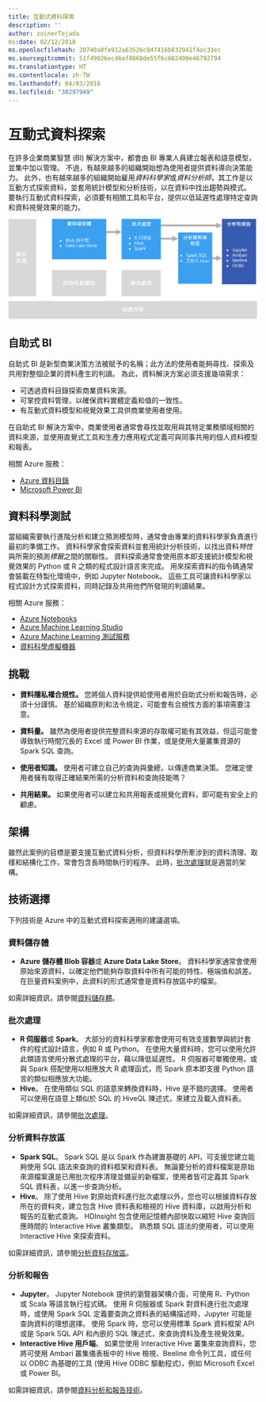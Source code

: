 ```yaml
---
title: 互動式資料探索
description: ''
author: zoinerTejada
ms:date: 02/12/2018
ms.openlocfilehash: 20740a8fe912a63526c847416b832941f4ac33ec
ms.sourcegitcommit: 51f49026ec46af0860de55f6c082490e46792794
ms.translationtype: HT
ms.contentlocale: zh-TW
ms.lasthandoff: 04/03/2018
ms.locfileid: "30297949"
---
```

# <a name="interactive-data-exploration"></a>互動式資料探索

在許多企業商業智慧 (BI) 解決方案中，都會由 BI 專業人員建立報表和語意模型，並集中加以管理。 不過，有越來越多的組織開始想為使用者提供資料導向決策能力。 此外，也有越來越多的組織開始雇用*資料科學家*或*資料分析師*，其工作是以互動方式探索資料，並套用統計模型和分析技術，以在資料中找出趨勢與模式。 要執行互動式資料探索，必須要有相關工具和平台，提供以低延遲性處理特定查詢和資料視覺效果的能力。

![](./images/data-exploration.png)

## <a name="self-service-bi"></a>自助式 BI

自助式 BI 是新型商業決策方法被賦予的名稱；此方法的使用者能夠尋找、探索及共用對整個企業的資料產生的判讀。 為此，資料解決方案必須支援幾項需求：

* 可透過資料目錄探索商業資料來源。
* 可掌控資料管理，以確保資料實體定義和值的一致性。
* 有互動式資料模型和視覺效果工具供商業使用者使用。

在自助式 BI 解決方案中，商業使用者通常會尋找並取用與其特定業務領域相關的資料來源，並使用直覺式工具和生產力應用程式定義可與同事共用的個人資料模型和報表。

相關 Azure 服務：

- [Azure 資料目錄](/azure/data-catalog/data-catalog-what-is-data-catalog)
- [Microsoft Power BI](https://powerbi.microsoft.com/)

## <a name="data-science-experimentation"></a>資料科學測試
當組織需要執行進階分析和建立預測模型時，通常會由專業的資料科學家負責進行最初的準備工作。 資料科學家會探索資料並套用統計分析技術，以找出資料*特性*與所需的預測*標籤*之間的關聯性。 資料探索通常會使用原本即支援統計模型和視覺效果的 Python 或 R 之類的程式設計語言來完成。 用來探索資料的指令碼通常會裝載在特製化環境中，例如 Jupyter Notebook。 這些工具可讓資料科學家以程式設計方式探索資料，同時記錄及共用他們所發現的判讀結果。

相關 Azure 服務：

- [Azure Notebooks](https://notebooks.azure.com/)
- [Azure Machine Learning Studio](/azure/machine-learning/studio/what-is-ml-studio)
- [Azure Machine Learning 測試服務](/azure/machine-learning/preview/experimentation-service-configuration)
- [資料科學虛擬機器](/azure/machine-learning/data-science-virtual-machine/overview)

## <a name="challenges"></a>挑戰

- **資料隱私權合規性。** 您將個人資料提供給使用者用於自助式分析和報告時，必須十分謹慎。 基於組織原則和法令規定，可能會有合規性方面的事項需要注意。 

- **資料量。** 雖然為使用者提供完整資料來源的存取權可能有其效益，但這可能會導致執行時間冗長的 Excel 或 Power BI 作業，或是使用大量叢集資源的 Spark SQL 查詢。

- **使用者知識。** 使用者可建立自己的查詢與彙總，以傳達商業決策。 您確定使用者擁有取得正確結果所需的分析資料和查詢技能嗎？

- **共用結果。** 如果使用者可以建立和共用報表或視覺化資料，即可能有安全上的顧慮。

## <a name="architecture"></a>架構

雖然此案例的目標是要支援互動式資料分析，但資料科學所牽涉到的資料清理、取樣和結構化工作，常會包含長時間執行的程序。 此時，[批次處理](../big-data/batch-processing.md)就是適當的架構。

## <a name="technology-choices"></a>技術選擇

下列技術是 Azure 中的互動式資料探索適用的建議選項。

### <a name="data-storage"></a>資料儲存體

- **Azure 儲存體 Blob 容器**或 **Azure Data Lake Store**。 資料科學家通常會使用原始來源資料，以確定他們能夠存取資料中所有可能的特性、極端值和誤差。 在巨量資料案例中，此資料的形式通常會是資料存放區中的檔案。

如需詳細資訊，請參閱[資料儲存體](../technology-choices/data-storage.md)。

### <a name="batch-processing"></a>批次處理

- **R 伺服器**或 **Spark**。 大部分的資料科學家都會使用可有效支援數學與統計套件的程式設計語言，例如 R 或 Python。 在使用大量資料時，您可以使用允許此類語言使用分散式處理的平台，藉以降低延遲性。 R 伺服器可單獨使用，或與 Spark 搭配使用以相應放大 R 處理函式，而 Spark 原本即支援 Python 語言的類似相應放大功能。
- **Hive**。 在使用類似 SQL 的語意來轉換資料時，Hive 是不錯的選擇。 使用者可以使用在語意上類似於 SQL 的 HiveQL 陳述式，來建立及載入資料表。

如需詳細資訊，請參閱[批次處理](../technology-choices/batch-processing.md)。

### <a name="analytical-data-store"></a>分析資料存放區

- **Spark SQL**。 Spark SQL 是以 Spark 作為建置基礎的 API，可支援您建立能夠使用 SQL 語法來查詢的資料框架和資料表。 無論要分析的資料檔案是原始來源檔案還是已用批次程序清理並備妥的新檔案，使用者皆可定義其 Spark SQL 資料表，以進一步查詢分析。 
- **Hive**。 除了使用 Hive 對原始資料進行批次處理以外，您也可以根據資料存放所在的資料夾，建立包含 Hive 資料表和檢視的 Hive 資料庫，以啟用分析和報告的互動式查詢。 HDInsight 包含使用記憶體內部快取以縮短 Hive 查詢回應時間的 Interactive Hive 叢集類型。 熟悉類 SQL 語法的使用者，可以使用 Interactive Hive 來探索資料。

如需詳細資訊，請參閱[分析資料存放區](../technology-choices/analytical-data-stores.md)。

### <a name="analytics-and-reporting"></a>分析和報告

- **Jupyter**。 Jupyter Notebook 提供的瀏覽器架構介面，可使用 R、Python 或 Scala 等語言執行程式碼。 使用 R 伺服器或 Spark 對資料進行批次處理時，或使用 Spark SQL 定義要查詢之資料表的結構描述時，Jupyter 可能是查詢資料的理想選擇。 使用 Spark 時，您可以使用標準 Spark 資料框架 API 或是 Spark SQL API 和內嵌的 SQL 陳述式，來查詢資料及產生視覺效果。
- **Interactive Hive 用戶端**。 如果您使用 Interactive Hive 叢集來查詢資料，您將可使用 Ambari 叢集儀表板中的 Hive 檢視、Beeline 命令列工具，或任何以 ODBC 為基礎的工具 (使用 Hive ODBC 驅動程式)，例如 Microsoft Excel 或 Power BI。

如需詳細資訊，請參閱[資料分析和報告技術](../technology-choices/analysis-visualizations-reporting.md)。